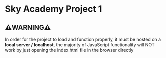 <h1>Sky Academy Project 1</h1>
<h2>⚠️WARNING⚠️</h2>
<p>In order for the project to load and function properly, it must be hosted on a <strong>local server / localhost</strong>, the majority of JavaScript functionality will NOT work by just opening the index.html file in the browser directly</p>
